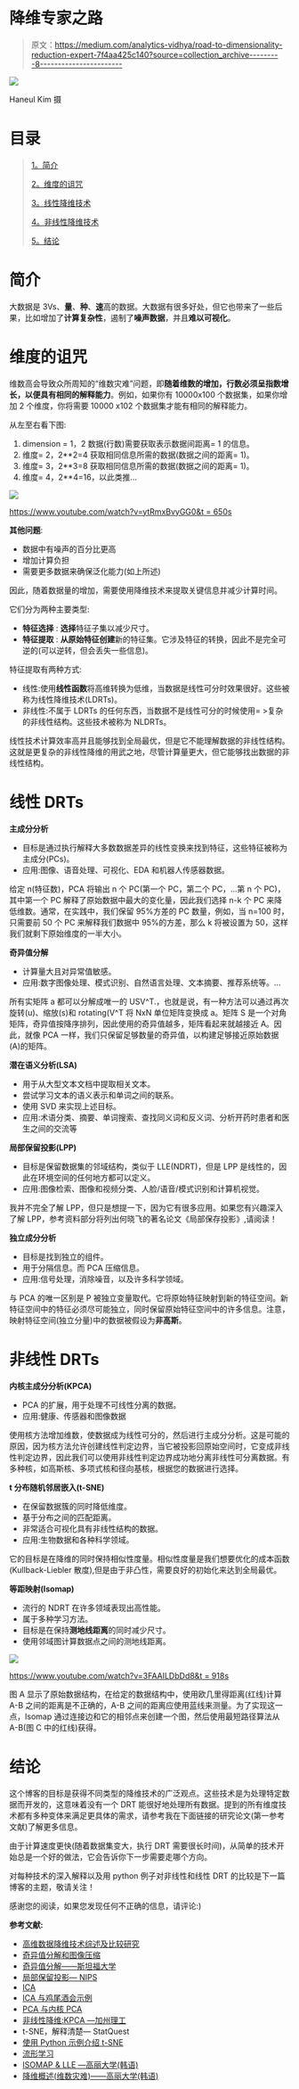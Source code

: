 # 降维专家之路

> 原文：<https://medium.com/analytics-vidhya/road-to-dimensionality-reduction-expert-7f4aa425c140?source=collection_archive---------8----------------------->

![](img/af28384411a9aeddd41e4d0257fd1240.png)

Haneul Kim 摄

# 目录

> [1。简介](#f9cb)
> 
> [2。维度的诅咒](#06c6)
> 
> [3。线性降维技术](#7c3f)
> 
> [4。非线性降维技术](#8e79)
> 
> [5。结论](#1f4b)

# **简介**

大数据是 3Vs、**量**、**种**、**速**高的数据。大数据有很多好处，但它也带来了一些后果，比如增加了**计算复杂性**，遏制了**噪声数据**，并且**难以可视化**。

# 维度的诅咒

维数高会导致众所周知的“维数灾难”问题，即**随着维数的增加，行数必须呈指数增长，以便具有相同的解释能力**。例如，如果你有 10000x100 个数据集，如果你增加 2 个维度，你将需要 10000 x102 个数据集才能有相同的解释能力。

从左至右看下图:

1.  dimension = 1，2 数据(行数)需要获取表示数据间距离= 1 的信息。
2.  维度= 2，2**2=4 获取相同信息所需的数据(数据之间的距离= 1)。
3.  维度= 3，2**3=8 获取相同信息所需的数据(数据之间的距离= 1)。
4.  维度= 4，2**4=16，以此类推…

![](img/0c3cde764ff1726987103822cb245849.png)

[https://www.youtube.com/watch?v=ytRmxBvyGG0&t = 650s](https://www.youtube.com/watch?v=ytRmxBvyGG0&t=650s)

**其他问题**:

*   数据中有噪声的百分比更高
*   增加计算负担
*   需要更多数据来确保泛化能力(如上所述)

因此，随着数据量的增加，需要使用降维技术来提取关键信息并减少计算时间。

它们分为两种主要类型:

*   **特征选择** : **选择**特征子集以减少尺寸。
*   **特征提取** : **从原始特征创建**新的特征集。它涉及特征的转换，因此不是完全可逆的(可以逆转，但会丢失一些信息)。

特征提取有两种方式:

*   线性:使用**线性函数**将高维转换为低维，当数据是线性可分时效果很好。这些被称为线性降维技术(LDRTs)。
*   非线性:不属于 LDRTs 的任何东西，当数据不是线性可分的时候使用= >复杂的非线性结构。这些技术被称为 NLDRTs。

线性技术计算效率高并且能够找到全局最优，但是它不能理解数据的非线性结构。这就是更复杂的非线性降维的用武之地，尽管计算量更大，但它能够找出数据的非线性结构。

# **线性 DRTs**

**主成分分析**

*   目标是通过执行解释大多数数据差异的线性变换来找到特征，这些特征被称为主成分(PCs)。
*   应用:图像、语音处理、可视化、EDA 和机器人传感器数据。

给定 n(特征数)，PCA 将输出 n 个 PC(第一个 PC，第二个 PC，…第 n 个 PC)，其中第一个 PC 解释了原始数据中最大的变化量，因此我们选择 n-k 个 PC 来降低维数。通常，在实践中，我们保留 95%方差的 PC 数量，例如，当 n=100 时，只需要前 50 个 PC 来解释我们数据中 95%的方差，那么 k 将被设置为 50，这样我们就剩下原始维度的一半大小。

**奇异值分解**

*   计算量大且对异常值敏感。
*   应用:数字图像处理、模式识别、自然语言处理、文本摘要、推荐系统等。…

所有实矩阵 a 都可以分解成唯一的 USV^T.，也就是说，有一种方法可以通过再次旋转(u)、缩放(s)和 rotating(V^T 将 NxN 单位矩阵变换成 a。矩阵 S 是一个对角矩阵，奇异值按降序排列，因此使用的奇异值越多，矩阵看起来就越接近 A。因此，就像 PCA 一样，我们只保留足够数量的奇异值，以构建足够接近原始数据(A)的矩阵。

**潜在语义分析(LSA)**

*   用于从大型文本文档中提取相关文本。
*   尝试学习文本的语义表示和单词之间的联系。
*   使用 SVD 来实现上述目标。
*   应用:术语分类、摘要、单词搜索、查找同义词和反义词、分析开药时患者和医生之间的交流等

**局部保留投影(LPP)**

*   目标是保留数据集的邻域结构，类似于 LLE(NDRT)，但是 LPP 是线性的，因此在环境空间的任何地方都可以定义。
*   应用:图像检索、图像和视频分类、人脸/语音/模式识别和计算机视觉。

我并不完全了解 LPP，但只是想提一下，因为它有很多应用。如果您有兴趣深入了解 LPP，参考资料部分将列出何晓飞的著名论文《局部保存投影》,请阅读！

**独立成分分析**

*   目标是找到独立的组件。
*   用于分隔信息。而 PCA 压缩信息。
*   应用:信号处理，消除噪音，以及许多科学领域。

与 PCA 的唯一区别是 P 被独立变量取代。它将原始特征映射到新的特征空间。新特征空间中的特征必须尽可能独立，同时保留原始特征空间中的许多信息。注意，映射特征空间(独立分量)中的数据被假设为**非高斯**。

# **非线性 DRTs**

**内核主成分分析(KPCA)**

*   PCA 的扩展，用于处理不可线性分离的数据。
*   应用:健康、传感器和图像数据

使用核方法增加维数，使数据成为线性可分的，然后进行主成分分析。这是可能的原因，因为核方法允许创建线性判定边界，当它被投影回原始空间时，它变成非线性判定边界，因此我们可以使用非线性判定边界成功地分离非线性可分离数据。有多种核，如高斯核、多项式核和径向基核，根据您的数据进行选择。

**t 分布随机邻居嵌入(t-SNE)**

*   在保留数据簇的同时降低维度。
*   基于分布之间的匹配距离。
*   非常适合可视化具有非线性结构的数据。
*   应用:生物数据和各种科学领域。

它的目标是在降维的同时保持相似性度量。相似性度量是我们想要优化的成本函数(Kullback-Liebler 散度),但是由于非凸性，需要良好的初始化来达到全局最优。

**等距映射(Isomap)**

*   流行的 NDRT 在许多领域表现出高性能。
*   属于多种学习方法。
*   目标是在保持**测地线距离**的同时减少尺寸。
*   使用邻域图计算数据点之间的测地线距离。

![](img/38554de4c8c41d1dbf9b372e9cfbf086.png)

[https://www.youtube.com/watch?v=3FAAILDbDd8&t = 918s](https://www.youtube.com/watch?v=3FAAILDbDd8&t=918s)

图 A 显示了原始数据结构，在给定的数据结构中，使用欧几里得距离(红线)计算 A-B 之间的距离是不正确的，A-B 之间的距离应使用蓝线来测量。为了实现这一点，Isomap 通过连接边和它的相邻点来创建一个图，然后使用最短路径算法从 A-B(图 C 中的红线)获得。

# 结论

这个博客的目标是获得不同类型的降维技术的广泛观点。这些技术是为处理特定数据而开发的，这意味着没有一个 DRT 能很好地处理所有数据。提到的所有维度技术都有多种变体来满足更具体的需求，请参考我在下面链接的研究论文(第一参考文献)了解更多信息。

由于计算速度更快(随着数据集变大，执行 DRT 需要很长时间)，从简单的技术开始总是一个好的做法，它会告诉你下一步需要走哪个方向。

对每种技术的深入解释以及用 python 例子对非线性和线性 DRT 的比较是下一篇博客的主题，敬请关注！

感谢您的阅读，如果您发现任何不正确的信息，请评论:)

**参考文献:**

*   [高维数据降维技术综述及比较研究](https://www.sciencedirect.com/science/article/pii/S156625351930377X)
*   [奇异值分解和图像压缩](https://www.youtube.com/watch?v=DG7YTlGnCEo&ab_channel=ArtificialIntelligence-AllinOneArtificialIntelligence-AllinOne)
*   [奇异值分解——斯坦福大学](https://www.youtube.com/watch?v=P5mlg91as1c&t=3s&ab_channel=ArtificialIntelligence-AllinOne)
*   [局部保留投影— NIPS](https://papers.nips.cc/paper/2003/file/d69116f8b0140cdeb1f99a4d5096ffe4-Paper.pdf)
*   [ICA](https://www.youtube.com/watch?v=2WY7wCghSVI&ab_channel=Udacity)
*   [ICA 与鸡尾酒会示例](https://www.youtube.com/watch?v=GgLaP4Des1Q&ab_channel=ShawhinTalebiShawhinTalebi)
*   [PCA 与内核 PCA](https://nirpyresearch.com/pca-kernel-pca-explained/)
*   [非线性降维:KPCA —加州理工](https://www.youtube.com/watch?v=HbDHohXPLnU&t=485s&ab_channel=caltechcaltech)
*   t-SNE，解释清楚— StatQuest
*   [使用 Python 示例介绍 t-SNE](https://towardsdatascience.com/an-introduction-to-t-sne-with-python-example-5a3a293108d1)
*   [流形学习](https://scikit-learn.org/stable/modules/manifold.html)
*   [ISOMAP & LLE —高丽大学(韩语)](https://www.youtube.com/watch?v=3FAAILDbDd8&t=918s)
*   [降维概述(维数灾难)——高丽大学(韩语)](https://www.youtube.com/watch?v=ytRmxBvyGG0&t=650s)